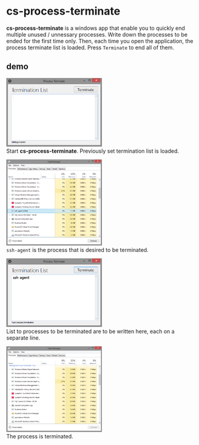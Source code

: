 # cs-process-terminate

**cs-process-terminate** is a windows app that enable you to quickly end multiple
unused / unnessary processes. Write down the processes to be ended for the first
time only. Then, each time you open the application, the process terminate list
is loaded. Press `Terminate` to end all of them. 


## demo

<img src="/assets/img/0.png" width="50%"><br/>
Start **cs-process-terminate**. Previously set termination list is loaded.


<img src="/assets/img/1.png" width="50%"><br/>
`ssh-agent` is the process that is desired to be terminated.


<img src="/assets/img/2.png" width="50%"><br/>
List to processes to be terminated are to be written here, each on a separate line.


<img src="/assets/img/3.png" width="50%"><br/>
The process is terminated.
